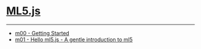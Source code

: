 # [ML5.js](https://ml5js.org/)


---

- [m00 - Getting Started](./ml5/m00.md)
- [m01  - Hello ml5.js - A gentle introduction to ml5](./ml5/m01.md)

